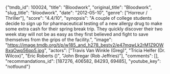 {"tmdb_id": 100024, "title": "Bloodwork", "original_title": "Bloodwork", "slug_title": "bloodwork", "date": "2012-05-10", "genre": ["Horreur / Thriller"], "score": "4.4/10", "synopsis": "A couple of college students decide to sign up for pharmaceutical testing of a new allergy drug to make some extra cash for their spring break trip. They quickly discover their two week stay will not be as easy as they first believed and fight to save themselves from the grips of the facility.", "image": "https://image.tmdb.org/t/p/w185_and_h278_bestv2/e47mqwLk2rM1Z9OW8xqOwp56pp5.jpg", "actors": ["Travis Van Winkle (Greg)", "Tricia Helfer (Dr. Wilcox)", "Eric Roberts ()", "John Bregar (Rob Jeffries)"], "comments": [], "recommandations_id": [187276, 406582, 84293, 69485], "youtube_key": "notfound"}